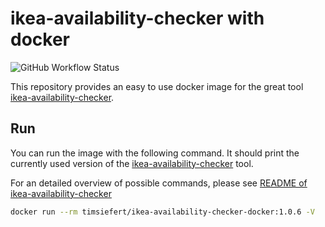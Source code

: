 # ikea-availability-checker with docker

![GitHub Workflow Status](https://img.shields.io/github/workflow/status/TimSiefert/ikea-availability-checker-docker/Docker?style=for-the-badge)

This repository provides an easy to use docker image for the great tool [ikea-availability-checker](https://github.com/Ephigenia/ikea-availability-checker).

## Run

You can run the image with the following command. It should print the currently used version of the [ikea-availability-checker](https://github.com/Ephigenia/ikea-availability-checker) tool.

For an detailed overview of possible commands, please see [README of ikea-availability-checker](https://github.com/Ephigenia/ikea-availability-checker#use)

```bash
docker run --rm timsiefert/ikea-availability-checker-docker:1.0.6 -V
```